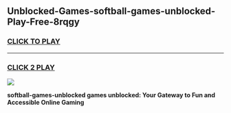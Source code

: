 
## Unblocked-Games-softball-games-unblocked-Play-Free-8rqgy
<h3>
<a href="https://premium76.site?title=softball-games-unblocked&ref=18A1">CLICK TO PLAY</a></h3>
<hr>

<h3>
<a href="https://premium76.site?title=softball-games-unblocked&ref=18A1">CLICK 2 PLAY</a>
  
</h3>

<a href="https://premium76.site?title=softball-games-unblocked&ref=18A1"><img src="https://clearcache.store/games.png"></a>


**softball-games-unblocked games unblocked: Your Gateway to Fun and Accessible Online Gaming**
